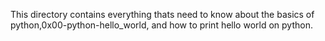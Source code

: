 This directory contains everything thats need to know about the basics of python,0x00-python-hello_world, and how
to print hello world on python.
